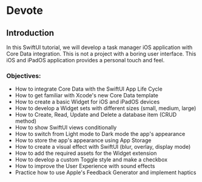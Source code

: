 # Devote 
## Introduction
In this SwiftUI tutorial, we will develop a task manager iOS application with Core Data integration. This is not a project with a boring user interface. This iOS and iPadOS application provides a personal touch and feel.

### Objectives:
- How to integrate Core Data with the SwiftUI App Life Cycle
-	How to get familiar with Xcode's new Core Data template
-	How to create a basic Widget for iOS and iPadOS devices
-	How to develop a Widget sets with different sizes (small, medium, large)
-	How to Create, Read, Update and Delete a database item (CRUD method)
-	How to show SwiftUI views conditionally
-	How to switch from Light mode to Dark mode the app's appearance
-	How to store the app's appearance using App Storage
-	How to create a visual effect with SwiftUI (blur, overlay, display mode)
-	How to add the required assets for the Widget extension
-	How to develop a custom Toggle style and make a checkbox
-	How to improve the User Experience with sound effects
-	Practice how to use Apple's Feedback Generator and implement haptics
